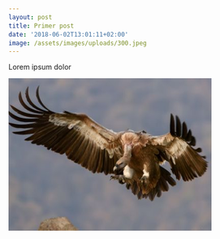 ```yaml
---
layout: post
title: Primer post
date: '2018-06-02T13:01:11+02:00'
image: /assets/images/uploads/300.jpeg
---
```

Lorem ipsum dolor

![Texto alternativo](/assets/images/uploads/300.jpeg)
